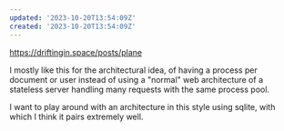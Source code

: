 ```yaml
---
updated: '2023-10-20T13:54:09Z'
created: '2023-10-20T13:54:09Z'
---
```

https://driftingin.space/posts/plane

I mostly like this for the architectural idea, of having a process per document or user instead of using a "normal" web architecture of a stateless server handling many requests with the same process pool.

I want to play around with an architecture in this style using sqlite, with which I think it pairs extremely well.
